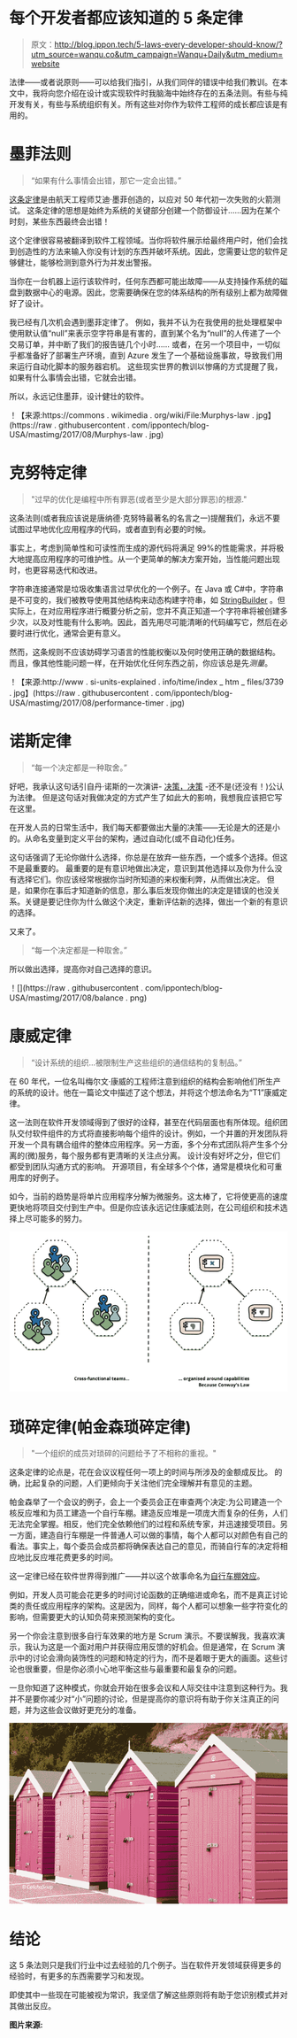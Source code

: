 # 每个开发者都应该知道的 5 条定律

> 原文：<http://blog.ippon.tech/5-laws-every-developer-should-know/?utm_source=wanqu.co&utm_campaign=Wanqu+Daily&utm_medium=website>



法律——或者说原则——可以给我们指引，从我们同伴的错误中给我们教训。在本文中，我将向您介绍在设计或实现软件时我脑海中始终存在的五条法则。有些与纯开发有关，有些与系统组织有关。所有这些对你作为软件工程师的成长都应该是有用的。

# 墨菲法则

> “如果有什么事情会出错，那它一定会出错。”

[这条定律](https://en.wikipedia.org/wiki/Murphy%27s_law)是由航天工程师艾迪·墨菲创造的，以应对 50 年代初一次失败的火箭测试。
这条定律的思想是始终为系统的关键部分创建一个防御设计……因为在某个时刻，某些东西最终会出错！

这个定律很容易被翻译到软件工程领域。当你将软件展示给最终用户时，他们会找到创造性的方法来输入你没有计划的东西并破坏系统。因此，您需要让您的软件足够健壮，能够检测到意外行为并发出警报。

当你在一台机器上运行该软件时，任何东西都可能出故障——从支持操作系统的磁盘到数据中心的电源。因此，您需要确保在您的体系结构的所有级别上都为故障做好了设计。

我已经有几次机会遇到墨菲定律了。
例如，我并不认为在我使用的批处理框架中使用默认值“null”来表示空字符串是有害的，直到某个名为“null”的人传递了一个交易订单，并中断了我们的报告链几个小时……
或者，在另一个项目中，一切似乎都准备好了部署生产环境，直到 Azure 发生了一个基础设施事故，导致我们用来运行自动化脚本的服务器宕机。
这些现实世界的教训以惨痛的方式提醒了我，如果有什么事情会出错，它就会出错。

所以，永远记住墨菲，设计健壮的软件。

！【来源:https://commons . wikimedia . org/wiki/File:Murphys-law . jpg】(https://raw . githubusercontent . com/ippontech/blog-USA/mastimg/2017/08/Murphys-law . jpg)

# 克努特定律

> "过早的优化是编程中所有罪恶(或者至少是大部分罪恶)的根源."

这条法则(或者我应该说是唐纳德·克努特最著名的名言之一)提醒我们，永远不要试图过早地优化应用程序的代码，或者直到有必要的时候。

事实上，考虑到简单性和可读性而生成的源代码将满足 99%的性能需求，并将极大地提高应用程序的可维护性。从一个更简单的解决方案开始，当性能问题出现时，也更容易迭代和改进。

字符串连接通常是垃圾收集语言过早优化的一个例子。在 Java 或 C#中，字符串是不可变的，我们被教导使用其他结构来动态构建字符串，如 [StringBuilder](https://docs.oracle.com/javase/8/docs/api/java/lang/StringBuilder.html) 。但实际上，在对应用程序进行概要分析之前，您并不真正知道一个字符串将被创建多少次，以及对性能有什么影响。因此，首先用尽可能清晰的代码编写它，然后在必要时进行优化，通常会更有意义。

然而，这条规则不应该妨碍学习语言的性能权衡以及何时使用正确的数据结构。
而且，像其他性能问题一样，在开始优化任何东西之前，你应该总是先*测量*。

！【来源:http://www . si-units-explained . info/time/index _ htm _ files/3739 . jpg】(https://raw . githubusercontent . com/ippontech/blog-USA/mastimg/2017/08/performance-timer . jpg)

# 诺斯定律

> “每一个决定都是一种取舍。”

好吧，我承认这句话引自丹·诺斯的一次演讲- [决策，决策](https://www.youtube.com/watch?v=EauykEv_2iA) -还不是(还没有！)公认为法律。
但是这句话对我做决定的方式产生了如此大的影响，我想我应该把它写在这里。

在开发人员的日常生活中，我们每天都要做出大量的决策——无论是大的还是小的。从命名变量到定义平台的架构，通过自动化(或不自动化)任务。

这句话强调了无论你做什么选择，你总是在放弃一些东西，一个或多个选择。但这不是最重要的。
最重要的是有意识地做出决定，意识到其他选择以及你为什么没有选择它们。你应该经常根据你当时所知道的来权衡利弊，从而做出决定。
但是，如果你在事后才知道新的信息，那么事后发现你做出的决定是错误的也没关系。关键是要记住你为什么做这个决定，重新评估新的选择，做出一个新的有意识的选择。

又来了。

> “每一个决定都是一种取舍。”

所以做出选择，提高你对自己选择的意识。

！[](https://raw . githubusercontent . com/ippontech/blog-USA/mastimg/2017/08/balance . png)

# 康威定律

> “设计系统的组织...被限制生产这些组织的通信结构的复制品。”

在 60 年代，一位名叫梅尔文·康威的工程师注意到组织的结构会影响他们所生产的系统的设计。他在一篇论文中描述了这个想法，并将这个想法命名为“T1”康威定律。

这一法则在软件开发领域得到了很好的诠释，甚至在代码层面也有所体现。组织团队交付软件组件的方式将直接影响每个组件的设计。例如，一个并置的开发团队将开发一个具有耦合组件的整体应用程序。另一方面，多个分布式团队将产生多个分离的(微)服务，每个服务都有更清晰的关注点分离。
设计没有好坏之分，但它们都受到团队沟通方式的影响。
开源项目，有全球多个个体，通常是模块化和可重用库的好例子。

如今，当前的趋势是将单片应用程序分解为微服务。这太棒了，它将使更高的速度更快地将项目交付到生产中。但是你应该永远记住康威法则，在公司组织和技术选择上尽可能多的努力。

![](img/92e38963ffa87fc198ce3fa37f105703.png)

# 琐碎定律(帕金森琐碎定律)

> "一个组织的成员对琐碎的问题给予了不相称的重视。"

这条定律的论点是，花在会议议程任何一项上的时间与所涉及的金额成反比。
的确，比起复杂的问题，人们更倾向于关注他们完全理解并有意见的主题。

帕金森举了一个会议的例子，会上一个委员会正在审查两个决定:为公司建造一个核反应堆和为员工建造一个自行车棚。建造反应堆是一项庞大而复杂的任务，人们无法完全掌握。相反，他们完全依赖他们的过程和系统专家，并迅速接受项目。另一方面，建造自行车棚是一件普通人可以做的事情，每个人都可以对颜色有自己的看法。事实上，每个委员会成员都将确保表达自己的意见，而骑自行车的决定将相应地比反应堆花费更多的时间。

这一定律已经在软件世界得到推广——并以这个故事命名为[自行车棚效应](https://en.wiktionary.org/wiki/bikeshedding)。

例如，开发人员可能会花更多的时间讨论函数的正确缩进或命名，而不是真正讨论类的责任或应用程序的架构。这是因为，同样，每个人都可以想象一些字符变化的影响，但需要更大的认知负荷来预测架构的变化。

另一个你会注意到很多自行车效果的地方是 Scrum 演示。不要误解我，我喜欢演示，我认为这是一个面对用户并获得应用反馈的好机会。但是通常，在 Scrum 演示中的讨论会滑向装饰性的问题和特定的行为，而不是着眼于更大的画面。这些讨论也很重要，但是你必须小心地平衡这些与最重要和最复杂的问题。

一旦你知道了这种模式，你就会开始在很多会议和人际交往中注意到这种行为。我并不是要你减少对“小”问题的讨论，但是提高你的意识将有助于你关注真正的问题，并为这些会议做好更充分的准备。

![](img/7ce547f31e443ed1d56d917fbca8d892.png)

# 结论

这 5 条法则只是我们行业中过去经验的几个例子。当在软件开发领域获得更多的经验时，有更多的东西需要学习和发现。

即使其中一些现在可能被视为常识，我坚信了解这些原则将有助于您识别模式并对其做出反应。

**图片来源:**

